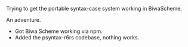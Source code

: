 Trying to get the portable syntax-case system working in BiwaScheme.

An adventure.

- Got Biwa Scheme working via npm.
- Added the psyntax-r6rs codebase, nothing works.
